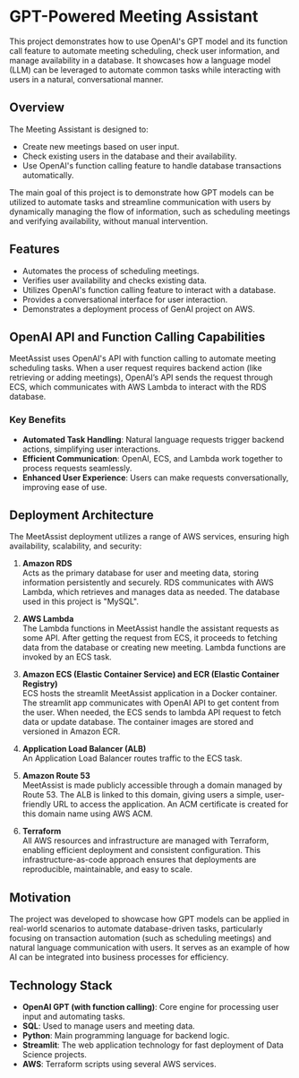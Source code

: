 # GPT-Powered Meeting Assistant

This project demonstrates how to use OpenAI's GPT model and its function call feature to automate meeting scheduling, check user information, and manage availability in a database. It showcases how a language model (LLM) can be leveraged to automate common tasks while interacting with users in a natural, conversational manner.

## Overview

The Meeting Assistant is designed to:
- Create new meetings based on user input.
- Check existing users in the database and their availability.
- Use OpenAI's function calling feature to handle database transactions automatically.

The main goal of this project is to demonstrate how GPT models can be utilized to automate tasks and streamline communication with users by dynamically managing the flow of information, such as scheduling meetings and verifying availability, without manual intervention.

## Features

- Automates the process of scheduling meetings.
- Verifies user availability and checks existing data.
- Utilizes OpenAI's function calling feature to interact with a database.
- Provides a conversational interface for user interaction.
- Demonstrates a deployment process of GenAI project on AWS.

## OpenAI API and Function Calling Capabilities

MeetAssist uses OpenAI's API with function calling to automate meeting scheduling tasks. When a user request requires backend action (like retrieving or adding meetings), OpenAI’s API sends the request through ECS, which communicates with AWS Lambda to interact with the RDS database.

### Key Benefits

- **Automated Task Handling**: Natural language requests trigger backend actions, simplifying user interactions.
- **Efficient Communication**: OpenAI, ECS, and Lambda work together to process requests seamlessly.
- **Enhanced User Experience**: Users can make requests conversationally, improving ease of use.

## Deployment Architecture

The MeetAssist deployment utilizes a range of AWS services, ensuring high availability, scalability, and security:

1. **Amazon RDS**  
   Acts as the primary database for user and meeting data, storing information persistently and securely. RDS communicates with AWS Lambda, which retrieves and manages data as needed. The database used in this project is "MySQL".

2. **AWS Lambda**  
   The Lambda functions in MeetAssist handle the assistant requests as some API. After getting the request from ECS, it proceeds to fetching data from the database or creating new meeting. Lambda functions are invoked by an ECS task.

3. **Amazon ECS (Elastic Container Service) and ECR (Elastic Container Registry)**  
   ECS hosts the streamlit MeetAssist application in a Docker container. The streamlit app communicates with OpenAI API to get content from the user. When needed, the ECS sends to lambda API request to fetch data or update database. The container images are stored and versioned in Amazon ECR.

4. **Application Load Balancer (ALB)**  
   An Application Load Balancer routes traffic to the ECS task.

5. **Amazon Route 53**  
   MeetAssist is made publicly accessible through a domain managed by Route 53. The ALB is linked to this domain, giving users a simple, user-friendly URL to access the application. An ACM certificate is created for this domain name using AWS ACM.

6. **Terraform**  
   All AWS resources and infrastructure are managed with Terraform, enabling efficient deployment and consistent configuration. This infrastructure-as-code approach ensures that deployments are reproducible, maintainable, and easy to scale.

## Motivation

The project was developed to showcase how GPT models can be applied in real-world scenarios to automate database-driven tasks, particularly focusing on transaction automation (such as scheduling meetings) and natural language communication with users. It serves as an example of how AI can be integrated into business processes for efficiency.

## Technology Stack

- **OpenAI GPT (with function calling)**: Core engine for processing user input and automating tasks.
- **SQL**: Used to manage users and meeting data.
- **Python**: Main programming language for backend logic.
- **Streamlit**: The web application technology for fast deployment of Data Science projects.
- **AWS**: Terraform scripts using several AWS services.
